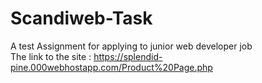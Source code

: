# Scandiweb-Task
A test Assignment for applying to junior web developer job<br>
The link to the site :
https://splendid-pine.000webhostapp.com/Product%20Page.php
